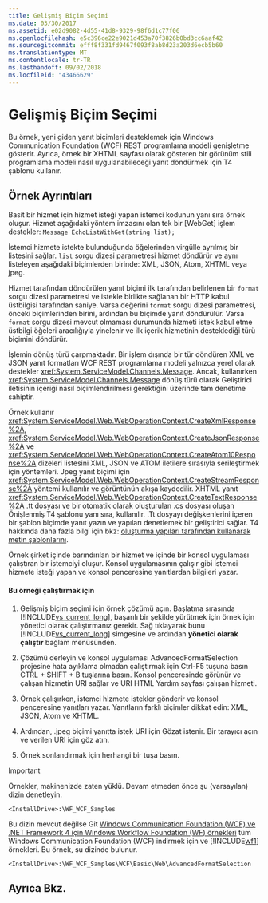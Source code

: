 ```yaml
---
title: Gelişmiş Biçim Seçimi
ms.date: 03/30/2017
ms.assetid: e02d9082-4d55-41d8-9329-98f6d1c77f06
ms.openlocfilehash: e5c396ce22e9021d453a70f3826b0bd3cc6aaf42
ms.sourcegitcommit: efff8f331fd9467f093f8ab8d23a203d6ecb5b60
ms.translationtype: MT
ms.contentlocale: tr-TR
ms.lasthandoff: 09/02/2018
ms.locfileid: "43466629"
---
```

# <a name="advanced-format-selection"></a>Gelişmiş Biçim Seçimi
Bu örnek, yeni giden yanıt biçimleri desteklemek için Windows Communication Foundation (WCF) REST programlama modeli genişletme gösterir. Ayrıca, örnek bir XHTML sayfası olarak gösteren bir görünüm stili programlama modeli nasıl uygulanabileceği yanıt döndürmek için T4 şablonu kullanır.  
  
## <a name="sample-details"></a>Örnek Ayrıntıları  
 Basit bir hizmet için hizmet isteği yapan istemci kodunun yanı sıra örnek oluşur.  Hizmet aşağıdaki yöntem imzasını olan tek bir [WebGet] işlem destekler: `Message EchoListWithGet(string list);`  
  
 İstemci hizmete istekte bulunduğunda öğelerinden virgülle ayrılmış bir listesini sağlar. `list` sorgu dizesi parametresi hizmet döndürür ve aynı listeleyen aşağıdaki biçimlerden birinde: XML, JSON, Atom, XHTML veya jpeg.  
  
 Hizmet tarafından döndürülen yanıt biçimi ilk tarafından belirlenen bir `format` sorgu dizesi parametresi ve istekle birlikte sağlanan bir HTTP kabul üstbilgisi tarafından saniye. Varsa değerini `format` sorgu dizesi parametresi, önceki biçimlerinden birini, ardından bu biçimde yanıt döndürülür. Varsa `format` sorgu dizesi mevcut olmaması durumunda hizmeti istek kabul etme üstbilgi öğeleri aracılığıyla yinelenir ve ilk içerik hizmetinin desteklediği türü biçimini döndürür.  
  
 İşlemin dönüş türü çarpmaktadır. Bir işlem dışında bir tür döndüren XML ve JSON yanıt formatları WCF REST programlama modeli yalnızca yerel olarak destekler <xref:System.ServiceModel.Channels.Message>. Ancak, kullanırken <xref:System.ServiceModel.Channels.Message> dönüş türü olarak Geliştirici iletisinin içeriği nasıl biçimlendirilmesi gerektiğini üzerinde tam denetime sahiptir.  
  
 Örnek kullanır <xref:System.ServiceModel.Web.WebOperationContext.CreateXmlResponse%2A>, <xref:System.ServiceModel.Web.WebOperationContext.CreateJsonResponse%2A> ve <xref:System.ServiceModel.Web.WebOperationContext.CreateAtom10Response%2A> dizeleri listesini XML, JSON ve ATOM iletilere sırasıyla serileştirmek için yöntemleri. Jpeg yanıt biçimi için <xref:System.ServiceModel.Web.WebOperationContext.CreateStreamResponse%2A> yöntemi kullanılır ve görüntünün akışa kaydedilir. XHTML yanıt <xref:System.ServiceModel.Web.WebOperationContext.CreateTextResponse%2A> .tt dosyası ve bir otomatik olarak oluşturulan .cs dosyası oluşan Önişlenmiş T4 şablonu yanı sıra, kullanılır. .Tt dosyayı değişkenlerini içeren bir şablon biçimde yanıt yazın ve yapıları denetlemek bir geliştirici sağlar. T4 hakkında daha fazla bilgi için bkz: [oluşturma yapıları tarafından kullanarak metin şablonlarını](https://go.microsoft.com/fwlink/?LinkId=166023).  
  
 Örnek şirket içinde barındırılan bir hizmet ve içinde bir konsol uygulaması çalıştıran bir istemciyi oluşur. Konsol uygulamasının çalışır gibi istemci hizmete isteği yapan ve konsol penceresine yanıtlardan bilgileri yazar.  
  
#### <a name="to-run-this-sample"></a>Bu örneği çalıştırmak için  
  
1.  Gelişmiş biçim seçimi için örnek çözümü açın. Başlatma sırasında [!INCLUDE[vs_current_long](../../../../includes/vs-current-long-md.md)], başarılı bir şekilde yürütmek için örnek için yönetici olarak çalıştırmanız gerekir. Sağ tıklayarak bunu [!INCLUDE[vs_current_long](../../../../includes/vs-current-long-md.md)] simgesine ve ardından **yönetici olarak çalıştır** bağlam menüsünden.  
  
2.  Çözümü derleyin ve konsol uygulaması AdvancedFormatSelection projesine hata ayıklama olmadan çalıştırmak için Ctrl-F5 tuşuna basın CTRL + SHIFT + B tuşlarına basın. Konsol penceresinde görünür ve çalışan hizmetin URI sağlar ve URI HTML Yardım sayfası çalışan hizmeti.  
  
3.  Örnek çalışırken, istemci hizmete istekler gönderir ve konsol penceresine yanıtları yazar. Yanıtların farklı biçimler dikkat edin: XML, JSON, Atom ve XHTML.  
  
4.  Ardından, .jpeg biçimi yanıtta istek URI için Gözat istenir. Bir tarayıcı açın ve verilen URI için göz atın.  
  
5.  Örnek sonlandırmak için herhangi bir tuşa basın.  
  
> [!IMPORTANT]
>  Örnekler, makinenizde zaten yüklü. Devam etmeden önce şu (varsayılan) dizin denetleyin.  
>   
>  `<InstallDrive>:\WF_WCF_Samples`  
>   
>  Bu dizin mevcut değilse Git [Windows Communication Foundation (WCF) ve .NET Framework 4 için Windows Workflow Foundation (WF) örnekleri](https://go.microsoft.com/fwlink/?LinkId=150780) tüm Windows Communication Foundation (WCF) indirmek için ve [!INCLUDE[wf1](../../../../includes/wf1-md.md)] örnekleri. Bu örnek, şu dizinde bulunur.  
>   
>  `<InstallDrive>:\WF_WCF_Samples\WCF\Basic\Web\AdvancedFormatSelection`  
  
## <a name="see-also"></a>Ayrıca Bkz.
